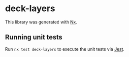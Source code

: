 # deck-layers

This library was generated with [Nx](https://nx.dev).

## Running unit tests

Run `nx test deck-layers` to execute the unit tests via [Jest](https://jestjs.io).
